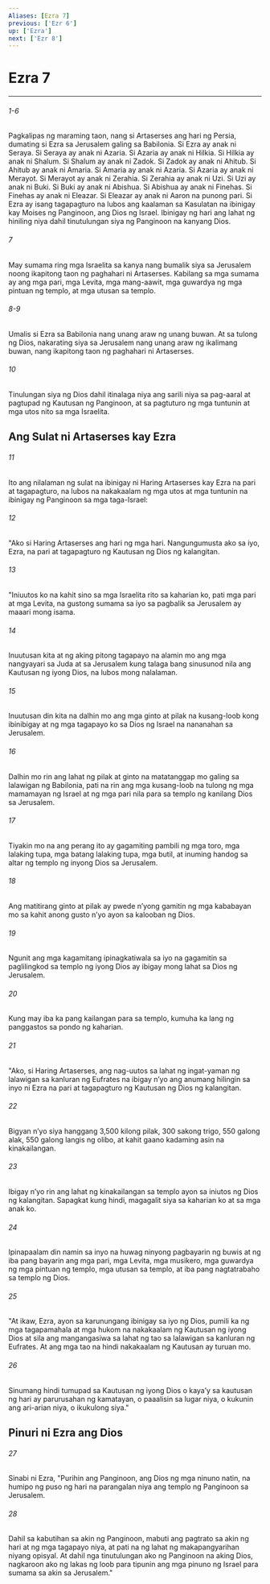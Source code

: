 ```yaml
---
Aliases: [Ezra 7]
previous: ['Ezr 6']
up: ['Ezra']
next: ['Ezr 8']
---
```

# Ezra 7

***
###### 1-6
Pagkalipas ng maraming taon, nang si Artaserses ang hari ng Persia, dumating si Ezra sa Jerusalem galing sa Babilonia. Si Ezra ay anak ni Seraya. Si Seraya ay anak ni Azaria. Si Azaria ay anak ni Hilkia. Si Hilkia ay anak ni Shalum. Si Shalum ay anak ni Zadok. Si Zadok ay anak ni Ahitub. Si Ahitub ay anak ni Amaria. Si Amaria ay anak ni Azaria. Si Azaria ay anak ni Merayot. Si Merayot ay anak ni Zerahia. Si Zerahia ay anak ni Uzi. Si Uzi ay anak ni Buki. Si Buki ay anak ni Abishua. Si Abishua ay anak ni Finehas. Si Finehas ay anak ni Eleazar. Si Eleazar ay anak ni Aaron na punong pari. Si Ezra ay isang tagapagturo na lubos ang kaalaman sa Kasulatan na ibinigay kay Moises ng Panginoon, ang Dios ng Israel. Ibinigay ng hari ang lahat ng hiniling niya dahil tinutulungan siya ng Panginoon na kanyang Dios. 

###### 7
May sumama ring mga Israelita sa kanya nang bumalik siya sa Jerusalem noong ikapitong taon ng paghahari ni Artaserses. Kabilang sa mga sumama ay ang mga pari, mga Levita, mga mang-aawit, mga guwardya ng mga pintuan ng templo, at mga utusan sa templo.

###### 8-9
Umalis si Ezra sa Babilonia nang unang araw ng unang buwan. At sa tulong ng Dios, nakarating siya sa Jerusalem nang unang araw ng ikalimang buwan, nang ikapitong taon ng paghahari ni Artaserses. 

###### 10
Tinulungan siya ng Dios dahil itinalaga niya ang sarili niya sa pag-aaral at pagtupad ng Kautusan ng Panginoon, at sa pagtuturo ng mga tuntunin at mga utos nito sa mga Israelita.

## Ang Sulat ni Artaserses kay Ezra 

###### 11
Ito ang nilalaman ng sulat na ibinigay ni Haring Artaserses kay Ezra na pari at tagapagturo, na lubos na nakakaalam ng mga utos at mga tuntunin na ibinigay ng Panginoon sa mga taga-Israel: 

###### 12
"Ako si Haring Artaserses ang hari ng mga hari. Nangungumusta ako sa iyo, Ezra, na pari at tagapagturo ng Kautusan ng Dios ng kalangitan. 

###### 13
"Iniuutos ko na kahit sino sa mga Israelita rito sa kaharian ko, pati mga pari at mga Levita, na gustong sumama sa iyo sa pagbalik sa Jerusalem ay maaari mong isama. 

###### 14
Inuutusan kita at ng aking pitong tagapayo na alamin mo ang mga nangyayari sa Juda at sa Jerusalem kung talaga bang sinusunod nila ang Kautusan ng iyong Dios, na lubos mong nalalaman. 

###### 15
Inuutusan din kita na dalhin mo ang mga ginto at pilak na kusang-loob kong ibinibigay at ng mga tagapayo ko sa Dios ng Israel na nananahan sa Jerusalem. 

###### 16
Dalhin mo rin ang lahat ng pilak at ginto na matatanggap mo galing sa lalawigan ng Babilonia, pati na rin ang mga kusang-loob na tulong ng mga mamamayan ng Israel at ng mga pari nila para sa templo ng kanilang Dios sa Jerusalem. 

###### 17
Tiyakin mo na ang perang ito ay gagamiting pambili ng mga toro, mga lalaking tupa, mga batang lalaking tupa, mga butil, at inuming handog sa altar ng templo ng inyong Dios sa Jerusalem. 

###### 18
Ang matitirang ginto at pilak ay pwede nʼyong gamitin ng mga kababayan mo sa kahit anong gusto nʼyo ayon sa kalooban ng Dios. 

###### 19
Ngunit ang mga kagamitang ipinagkatiwala sa iyo na gagamitin sa paglilingkod sa templo ng iyong Dios ay ibigay mong lahat sa Dios ng Jerusalem. 

###### 20
Kung may iba ka pang kailangan para sa templo, kumuha ka lang ng panggastos sa pondo ng kaharian. 

###### 21
"Ako, si Haring Artaserses, ang nag-uutos sa lahat ng ingat-yaman ng lalawigan sa kanluran ng Eufrates na ibigay nʼyo ang anumang hilingin sa inyo ni Ezra na pari at tagapagturo ng Kautusan ng Dios ng kalangitan. 

###### 22
Bigyan nʼyo siya hanggang 3,500 kilong pilak, 300 sakong trigo, 550 galong alak, 550 galong langis ng olibo, at kahit gaano kadaming asin na kinakailangan. 

###### 23
Ibigay nʼyo rin ang lahat ng kinakailangan sa templo ayon sa iniutos ng Dios ng kalangitan. Sapagkat kung hindi, magagalit siya sa kaharian ko at sa mga anak ko. 

###### 24
Ipinapaalam din namin sa inyo na huwag ninyong pagbayarin ng buwis at ng iba pang bayarin ang mga pari, mga Levita, mga musikero, mga guwardya ng mga pintuan ng templo, mga utusan sa templo, at iba pang nagtatrabaho sa templo ng Dios. 

###### 25
"At ikaw, Ezra, ayon sa karunungang ibinigay sa iyo ng Dios, pumili ka ng mga tagapamahala at mga hukom na nakakaalam ng Kautusan ng iyong Dios at sila ang mangangasiwa sa lahat ng tao sa lalawigan sa kanluran ng Eufrates. At ang mga tao na hindi nakakaalam ng Kautusan ay turuan mo. 

###### 26
Sinumang hindi tumupad sa Kautusan ng iyong Dios o kayaʼy sa kautusan ng hari ay parurusahan ng kamatayan, o paaalisin sa lugar niya, o kukunin ang ari-arian niya, o ikukulong siya." 

## Pinuri ni Ezra ang Dios 

###### 27
Sinabi ni Ezra, "Purihin ang Panginoon, ang Dios ng mga ninuno natin, na humipo ng puso ng hari na parangalan niya ang templo ng Panginoon sa Jerusalem. 

###### 28
Dahil sa kabutihan sa akin ng Panginoon, mabuti ang pagtrato sa akin ng hari at ng mga tagapayo niya, at pati na ng lahat ng makapangyarihan niyang opisyal. At dahil nga tinutulungan ako ng Panginoon na aking Dios, nagkaroon ako ng lakas ng loob para tipunin ang mga pinuno ng Israel para sumama sa akin sa Jerusalem."
